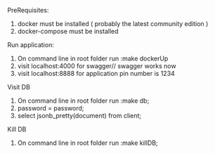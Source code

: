 
PreRequisites:
1) docker must be installed ( probably the latest community edition )
2) docker-compose must be installed

Run application:
1) On command line in root folder run :make dockerUp
2) visit localhost:4000 for swagger// swagger works now
3) visit localhost:8888 for application pin number is 1234

Visit DB
1) On command line in root folder run :make db;
2) password = password;
3) select jsonb_pretty(document) from client;

Kill DB
1) On command line in root folder run :make killDB;
